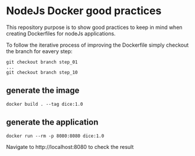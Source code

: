 # NodeJs Docker good practices

This repository purpose is to show good practices to keep in mind when creating Dockerfiles for nodeJs applications.

To follow the iterative process of improving the Dockerfile simply checkout the branch for eavery step:

```
git checkout branch step_01
...
git checkout branch step_10
```

## generate the image

```
docker build . --tag dice:1.0
```

## generate the application
```
docker run --rm -p 8080:8080 dice:1.0
```
Navigate to http://localhost:8080 to check the result

